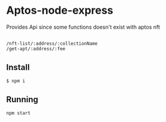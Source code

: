 # Aptos-node-express
Provides Api since some functions doesn't exist with aptos nft

##
```/nft-list/:address/:collectionName```   
```/get-apt/:address/:fee```

## Install

```
$ npm i
```

## Running

```
npm start
```

